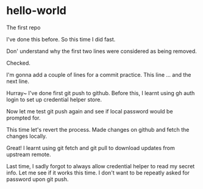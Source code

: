# hello-world
The first repo

I've done this before. So this time I did fast. 

Don' understand why the first two lines were considered as being removed.

Checked.

I'm gonna add a couple of lines for a commit practice. This line ...
and the next line.

Hurray~ I've done first git push to github. Before this, I learnt using gh auth login to set up credential helper store. 

Now let me test git push again and see if local password would be prompted for.

This time let's revert the process. Made changes on github and fetch the changes locally.

Great! I learnt using git fetch and git pull to download updates from upstream remote. 

Last time, I sadly forgot to always allow credential helper to read my secret info. Let me see if it works this time. I don't want to be repeatly asked for password upon git push.
